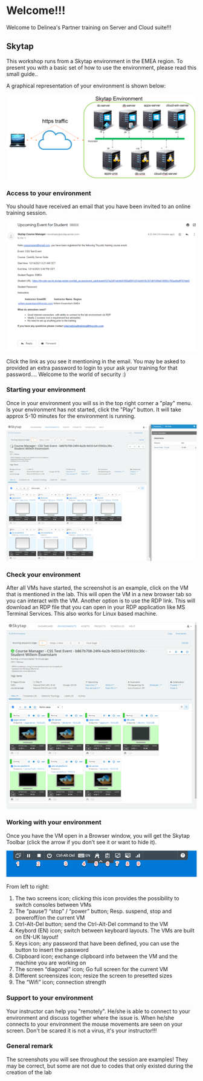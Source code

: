 # Welcome!!!

Welcome to Delinea's Partner training on Server and Cloud suite!!!

## Skytap

This workshop runs from a Skytap environment in the EMEA region. To present you with a basic set of how to use the environment, please read this small guide..

A graphical representation of your environment is shown below:

![](images/lab000.png)

### Access to your environment

You should have received an email that you have been invited to an online training session.

![](images/lab001.png)

Click the link as you see it mentioning in the email. You may be asked to provided an extra password to login to your ask your training for that password.... Welcome to the world of security :)

### Starting your environment

Once in your environment you will ss in the top right corner a "play" menu. Is your environment has not started, click the "Play" button. It will take approx 5-10 minutes for the environment is running.

![](images/lab002.png)

### Check your environment

After all VMs have started, the screenshot is an example, click on the VM that is mentioned in the lab. This will open the VM in a new browser tab so you can interact with the VM. Another option is to use the RDP link. This will download an RDP file that you can open in your RDP application like MS Terminal Services. This also works for Linux based machine.

![](images/lab003.png)

### Working with your environment

Once you have the VM open in a Browser window, you will get the Skytap Toolbar (click the arrow if you don’t see it or want to hide it).

![](images/lab004.png)

From left to right:

1. The two screens icon; clicking this icon provides the possibility to switch consoles between VMs
2. The “pause”/ “stop” / “power” button; Resp. suspend, stop and poweroff/on the current VM
3. Ctrl-Alt-Del button; send the Ctrl-Alt-Del command to the VM
4. Keybord (EN) icon; switch between keyboard layouts. The VMs are built on EN-UK layout!
5. Keys icon; any password that have been defined, you can use the button to insert the password
6. Clipboard icon; exchange clipboard info between the VM and the machine you are working on
7. The screen “diagonal” icon; Go full screen for the current VM
8. Different screensizes icon; resize the screen to presetted sizes
9. The “Wifi” icon; connection strength

### Support to your environment

Your instructor can help you "remotely". He/she is able to connect to your environment and discuss together where the issue is. When he/she connects to your environment the mouse movements are seen on your screen. Don't be scared it is not a virus, it's your instructor!!!

### General remark
The screenshots you will see throughout the session are examples! They may be correct, but some are not due to codes that only existed during the creation of the lab